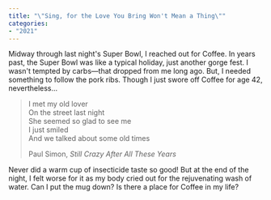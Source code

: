 ```yaml
---
title: "\"Sing, for the Love You Bring Won't Mean a Thing\""
categories:
- "2021"
---
```


Midway through last night's Super Bowl, I reached out for Coffee.  In years past, the Super Bowl was like a typical holiday, just another gorge fest.  I wasn't tempted by carbs—that dropped from me long ago.  But, I needed something to follow the pork ribs.  Though I just swore off Coffee for age 42, nevertheless... 

> I met my old lover    
> On the street last night    
> She seemed so glad to see me    
> I just smiled    
> And we talked about some old times    
>    
> Paul Simon, *Still Crazy After All These Years*

Never did a warm cup of insecticide taste so good!  But at the end of the night, I felt worse for it as my body cried out for the rejuvenating wash of water.  Can I put the mug down?  Is there a place for Coffee in my life?
